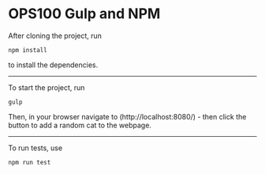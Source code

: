 # OPS100 Gulp and NPM

After cloning the project, run
```
npm install
```
to install the dependencies.

---

To start the project, run
```
gulp
```
Then, in your browser navigate to (http://localhost:8080/) - then click the button to add a random cat to the webpage.

---

To run tests, use
```
npm run test
```